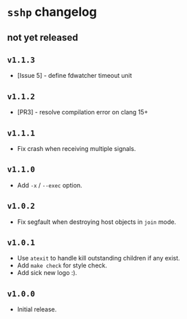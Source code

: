 # `sshp` changelog

## not yet released

## `v1.1.3`

- [Issue 5] - define fdwatcher
    timeout unit

## `v1.1.2`

- [PR3] - resolve compilation error on
    clang 15+

## `v1.1.1`

- Fix crash when receiving multiple signals.

## `v1.1.0`

- Add `-x` / `--exec` option.

## `v1.0.2`

- Fix segfault when destroying host objects in `join` mode.

## `v1.0.1`

- Use `atexit` to handle kill outstanding children if any exist.
- Add `make check` for style check.
- Add sick new logo :).

## `v1.0.0`

- Initial release.
